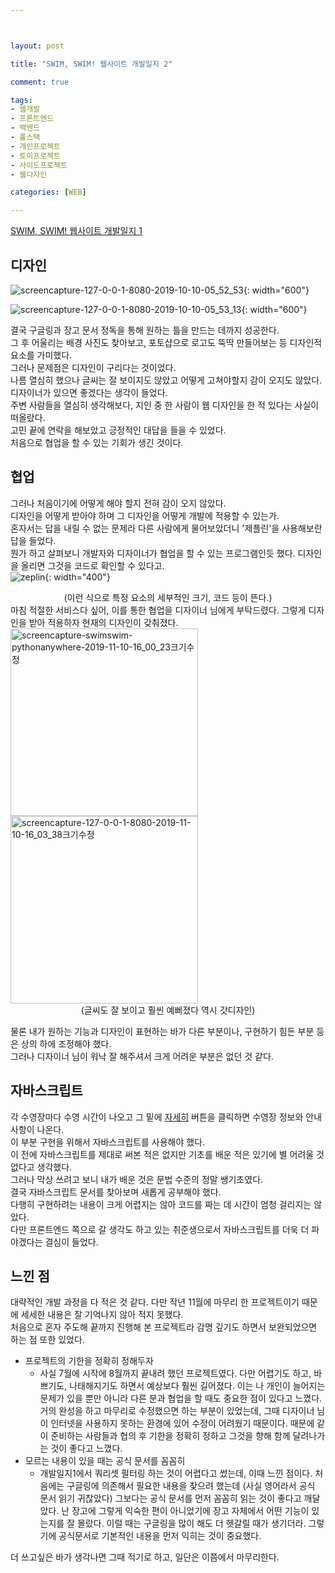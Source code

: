 ```yaml
---



layout: post

title: "SWIM, SWIM! 웹사이트 개발일지 2"

comment: true

tags:
- 웹개발
- 프론트엔드
- 백엔드
- 풀스택
- 개인프로젝트
- 토이프로젝트
- 사이드프로젝트
- 웹디자인

categories: [WEB]

---
```

[SWIM, SWIM! 웹사이트 개발일지 1](https://jeanp-tech.github.io/articles/2020-01/swim1)
## 디자인
![screencapture-127-0-0-1-8080-2019-10-10-05_52_53](https://user-images.githubusercontent.com/45560971/72056307-b99fb900-330f-11ea-90bf-a21785d41e12.png){: width="600"}

![screencapture-127-0-0-1-8080-2019-10-10-05_53_13](https://user-images.githubusercontent.com/45560971/72056381-db00a500-330f-11ea-9791-c943d937b042.png){: width="600"}

결국 구글링과 장고 문서 정독을 통해 원하는 틀을 만드는 데까지 성공한다.  
그 후 어울리는 배경 사진도 찾아보고, 포토샵으로 로고도 뚝딱 만들어보는 등 디자인적 요소를 가미했다.  
그러나 문제점은 디자인이 구리다는 것이었다.  
나름 열심히 했으나 글씨는 잘 보이지도 않았고 어떻게 고쳐야할지 감이 오지도 않았다.  
디자이너가 있으면 좋겠다는 생각이 들었다.  
주변 사람들을 열심히 생각해보다, 지인 중 한 사람이 웹 디자인을 한 적 있다는 사실이 떠올랐다.  
고민 끝에 연락을 해보았고 긍정적인 대답을 들을 수 있었다.  
처음으로 협업을 할 수 있는 기회가 생긴 것이다.  

## 협업
그러나 처음이기에 어떻게 해야 할지 전혀 감이 오지 않았다.  
디자인을 어떻게 받아야 하며 그 디자인을 어떻게 개발에 적용할 수 있는가.  
혼자서는 답을 내릴 수 없는 문제라 다른 사람에게 물어보았더니 '제플린'을 사용해보란 답을 들었다.  
뭔가 하고 살펴보니 개발자와 디자이너가 협업을 할 수 있는 프로그램인듯 했다. 디자인을 올리면 그것을 코드로 확인할 수 있다고.  
![zeplin](https://zeplin.io/static/img/imgExportDesignsInOneClick@2x.png){: width="400"}
<center>(이런 식으로 특정 요소의 세부적인 크기, 코드 등이 뜬다.)</center>
마침 적절한 서비스다 싶어, 이를 통한 협업을 디자이너 님에게 부탁드렸다.  
그렇게 디자인을 받아 적용하자 현재의 디자인이 갖춰졌다.  

<img width="300" alt="screencapture-swimswim-pythonanywhere-2019-11-10-16_00_23크기수정" src="https://user-images.githubusercontent.com/45560971/68540385-abe3bb00-03d4-11ea-964e-ffb9800dd044.png">
<img width="300" alt="screencapture-127-0-0-1-8080-2019-11-10-16_03_38크기수정" src="https://user-images.githubusercontent.com/45560971/68540394-d6357880-03d4-11ea-89e7-4256fadb5759.png">
<center>(글씨도 잘 보이고 훨씬 예뻐졌다 역시 갓디자인)</center>

물론 내가 원하는 기능과 디자인이 표현하는 바가 다른 부분이나, 구현하기 힘든 부분 등은 상의 하에 조정해야 했다.  
그러나 디자이너 님이 워낙 잘 해주셔서 크게 어려운 부분은 없던 것 같다. 

## 자바스크립트
각 수영장마다 수영 시간이 나오고 그 밑에 <u>자세히</u> 버튼을 클릭하면 수영장 정보와 안내사항이 나온다.  
이 부분 구현을 위해서 자바스크립트를 사용해야 했다.  
이 전에 자바스크립트를 제대로 써본 적은 없지만 기초를 배운 적은 있기에 별 어려울 것 없다고 생각했다.  
그러나 막상 쓰려고 보니 내가 배운 것은 문법 수준의 정말 쌩기초였다.  
결국 자바스크립트 문서를 찾아보며 새롭게 공부해야 했다.  
다행히 구현하려는 내용이 크게 어렵지는 않아 코드를 짜는 데 시간이 엄청 걸리지는 않았다.  
다만 프론트엔드 쪽으로 갈 생각도 하고 있는 취준생으로서 자바스크립트를 더욱 더 파야겠다는 결심이 들었다.  

## 느낀 점
대략적인 개발 과정을 다 적은 것 같다. 다만 작년 11월에 마무리 한 프로젝트이기 때문에 세세한 내용은 잘 기억나지 않아 적지 못했다.  
처음으로 혼자 주도해 끝까지 진행해 본 프로젝트라 감명 깊기도 하면서 보완되었으면 하는 점 또한 있었다. 
- 프로젝트의 기한을 정확히 정해두자
	- 사실 7월에 시작에 8월까지 끝내려 했던 프로젝트였다. 다만 어렵기도 하고, 바쁘기도, 나태해지기도 하면서 예상보다 훨씬 길어졌다. 이는 나 개인이 늘어지는 문제가 있을 뿐만 아니라 다른 분과 협업을 할 때도 중요한 점이 있다고 느꼈다. 거의 완성을 하고 마무리로 수정했으면 하는 부분이 있었는데, 그때 디자이너 님이 인터넷을 사용하지 못하는 환경에 있어 수정이 어려웠기 때문이다. 때문에 같이 준비하는 사람들과 협의 후 기한을 정확히 정하고 그것을 향해 함께 달려나가는 것이 좋다고 느꼈다. 
- 모르는 내용이 있을 때는 공식 문서를 꼼꼼히
	- 개발일지1에서 쿼리셋 필터링 하는 것이 어렵다고 썼는데, 이때 느낀 점이다. 처음에는 구글링에 의존해서 필요한 내용을 찾으려 했는데 (사실 영어라서 공식 문서 읽기 귀찮았다) 그보다는 공식 문서를 먼저 꼼꼼히 읽는 것이 좋다고 깨달았다. 난 장고에 그렇게 익숙한 편이 아니었기에 장고 자체에서 어떤 기능이 있는지를 잘 몰랐다. 이럴 때는 구글링을 많이 해도 더 헷갈릴 때가 생기더라. 그렇기에 공식문서로 기본적인 내용을 먼저 익히는 것이 중요했다.

더 쓰고싶은 바가 생각나면 그때 적기로 하고, 일단은 이쯤에서 마무리한다.  

